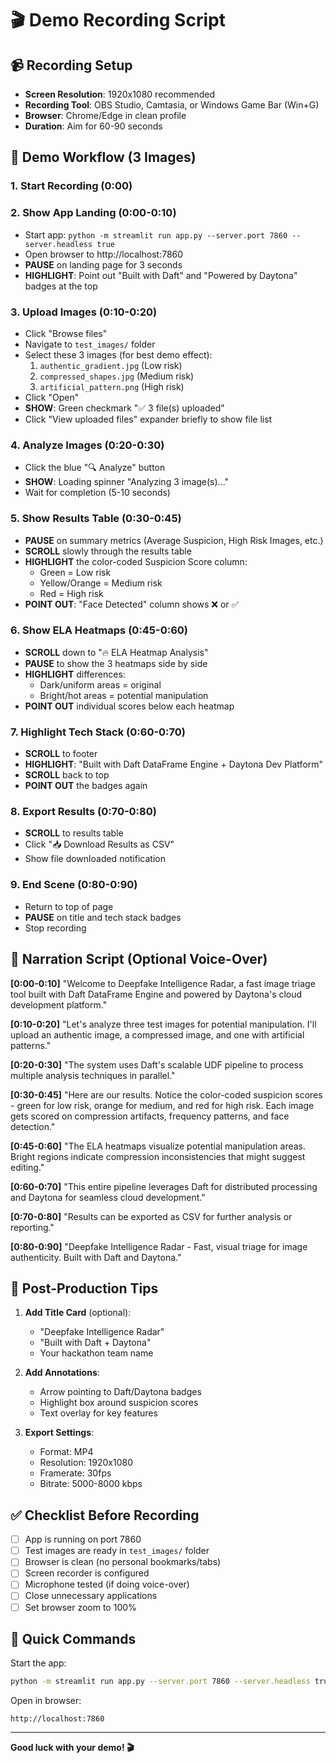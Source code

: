 # 🎬 Demo Recording Script

## 📹 Recording Setup
- **Screen Resolution**: 1920x1080 recommended
- **Recording Tool**: OBS Studio, Camtasia, or Windows Game Bar (Win+G)
- **Browser**: Chrome/Edge in clean profile
- **Duration**: Aim for 60-90 seconds

## 🎯 Demo Workflow (3 Images)

### 1. **Start Recording** (0:00)

### 2. **Show App Landing** (0:00-0:10)
- Start app: `python -m streamlit run app.py --server.port 7860 --server.headless true`
- Open browser to http://localhost:7860
- **PAUSE** on landing page for 3 seconds
- **HIGHLIGHT**: Point out "Built with Daft" and "Powered by Daytona" badges at the top

### 3. **Upload Images** (0:10-0:20)
- Click "Browse files"
- Navigate to `test_images/` folder
- Select these 3 images (for best demo effect):
  1. `authentic_gradient.jpg` (Low risk)
  2. `compressed_shapes.jpg` (Medium risk)
  3. `artificial_pattern.png` (High risk)
- Click "Open"
- **SHOW**: Green checkmark "✅ 3 file(s) uploaded"
- Click "View uploaded files" expander briefly to show file list

### 4. **Analyze Images** (0:20-0:30)
- Click the blue "🔍 Analyze" button
- **SHOW**: Loading spinner "Analyzing 3 image(s)..."
- Wait for completion (5-10 seconds)

### 5. **Show Results Table** (0:30-0:45)
- **PAUSE** on summary metrics (Average Suspicion, High Risk Images, etc.)
- **SCROLL** slowly through the results table
- **HIGHLIGHT** the color-coded Suspicion Score column:
  - Green = Low risk
  - Yellow/Orange = Medium risk
  - Red = High risk
- **POINT OUT**: "Face Detected" column shows ❌ or ✅

### 6. **Show ELA Heatmaps** (0:45-0:60)
- **SCROLL** down to "🔥 ELA Heatmap Analysis"
- **PAUSE** to show the 3 heatmaps side by side
- **HIGHLIGHT** differences:
  - Dark/uniform areas = original
  - Bright/hot areas = potential manipulation
- **POINT OUT** individual scores below each heatmap

### 7. **Highlight Tech Stack** (0:60-0:70)
- **SCROLL** to footer
- **HIGHLIGHT**: "Built with Daft DataFrame Engine + Daytona Dev Platform"
- **SCROLL** back to top
- **POINT OUT** the badges again

### 8. **Export Results** (0:70-0:80)
- **SCROLL** to results table
- Click "📥 Download Results as CSV"
- Show file downloaded notification

### 9. **End Scene** (0:80-0:90)
- Return to top of page
- **PAUSE** on title and tech stack badges
- Stop recording

## 📝 Narration Script (Optional Voice-Over)

**[0:00-0:10]**
"Welcome to Deepfake Intelligence Radar, a fast image triage tool built with Daft DataFrame Engine and powered by Daytona's cloud development platform."

**[0:10-0:20]**
"Let's analyze three test images for potential manipulation. I'll upload an authentic image, a compressed image, and one with artificial patterns."

**[0:20-0:30]**
"The system uses Daft's scalable UDF pipeline to process multiple analysis techniques in parallel."

**[0:30-0:45]**
"Here are our results. Notice the color-coded suspicion scores - green for low risk, orange for medium, and red for high risk. Each image gets scored on compression artifacts, frequency patterns, and face detection."

**[0:45-0:60]**
"The ELA heatmaps visualize potential manipulation areas. Bright regions indicate compression inconsistencies that might suggest editing."

**[0:60-0:70]**
"This entire pipeline leverages Daft for distributed processing and Daytona for seamless cloud development."

**[0:70-0:80]**
"Results can be exported as CSV for further analysis or reporting."

**[0:80-0:90]**
"Deepfake Intelligence Radar - Fast, visual triage for image authenticity. Built with Daft and Daytona."

## 🎨 Post-Production Tips

1. **Add Title Card** (optional):
   - "Deepfake Intelligence Radar"
   - "Built with Daft + Daytona"
   - Your hackathon team name

2. **Add Annotations**:
   - Arrow pointing to Daft/Daytona badges
   - Highlight box around suspicion scores
   - Text overlay for key features

3. **Export Settings**:
   - Format: MP4
   - Resolution: 1920x1080
   - Framerate: 30fps
   - Bitrate: 5000-8000 kbps

## ✅ Checklist Before Recording

- [ ] App is running on port 7860
- [ ] Test images are ready in `test_images/` folder
- [ ] Browser is clean (no personal bookmarks/tabs)
- [ ] Screen recorder is configured
- [ ] Microphone tested (if doing voice-over)
- [ ] Close unnecessary applications
- [ ] Set browser zoom to 100%

## 🚀 Quick Commands

Start the app:
```bash
python -m streamlit run app.py --server.port 7860 --server.headless true
```

Open in browser:
```
http://localhost:7860
```

---

**Good luck with your demo! 🎬**
